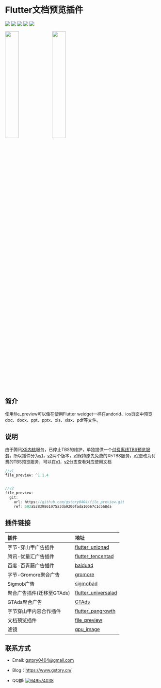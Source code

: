 # Flutter文档预览插件

<p>
<a href="https://pub.flutter-io.cn/packages/file_preview"><img src=https://img.shields.io/pub/v/file_preview?color=orange></a>
<a href="https://pub.flutter-io.cn/packages/file_preview"><img src=https://img.shields.io/pub/likes/file_preview></a>
<a href="https://pub.flutter-io.cn/packages/file_preview"><img src=https://img.shields.io/pub/points/file_preview></a>
<a href="https://github.com/gstory0404/file_preview/commits"><img src=https://img.shields.io/github/last-commit/gstory0404/file_preview></a>
<a href="https://github.com/gstory0404/file_preview"><img src=https://img.shields.io/github/stars/gstory0404/file_preview></a>
</p>

<img src="https://github.com/gstory0404/file_preview/blob/master/images/android.gif" width="30%">   <img src="https://github.com/gstory0404/file_preview/blob/master/images/ios.gif" width="30%">

## 简介

使用file_preview可以像在使用Flutter weidget一样在andorid、ios页面中预览doc、docx、ppt、pptx、xls、xlsx、pdf等文件。

## 说明
由于腾讯[X5内核](https://x5.tencent.com/)服务，已停止TBS的维护，单独提供一个[付费离线TBS预览服务](https://cloud.tencent.com/product/tbs)，所以插件分为[v1](https://github.com/gstory0404/file_preview/tree/v1)，[v2](https://github.com/gstory0404/file_preview/tree/v2)两个版本，[v1](https://github.com/gstory0404/file_preview/tree/v1)保持原先免费的X5TBS服务，[v2](https://github.com/gstory0404/file_preview/tree/v2)更改为付费的TBS预览服务，可以在[v1](https://github.com/gstory0404/file_preview/tree/v1)，[v2](https://github.com/gstory0404/file_preview/tree/v2)分支查看对应使用文档

```dart
//v1
file_preview: ^1.1.4


//v2
file_preview:
  git:
    url: https://github.com/gstory0404/file_preview.git
    ref: 592a52839861075a3da9200fada10667c1cb68da
```

## 插件链接

|插件|地址|
|:----|:----|
|字节-穿山甲广告插件|[flutter_unionad](https://github.com/gstory0404/flutter_unionad)|
|腾讯-优量汇广告插件|[flutter_tencentad](https://github.com/gstory0404/flutter_tencentad)|
|百度-百青藤广告插件|[baiduad](https://github.com/gstory0404/baiduad)|
|字节-Gromore聚合广告|[gromore](https://github.com/gstory0404/gromore)|
|Sigmob广告|[sigmobad](https://github.com/gstory0404/sigmobad)|
|聚合广告插件(迁移至GTAds)|[flutter_universalad](https://github.com/gstory0404/flutter_universalad)|
|GTAds聚合广告|[GTAds](https://github.com/gstory0404/GTAds)|
|字节穿山甲内容合作插件|[flutter_pangrowth](https://github.com/gstory0404/flutter_pangrowth)|
|文档预览插件|[file_preview](https://github.com/gstory0404/file_preview)|
|滤镜|[gpu_image](https://github.com/gstory0404/gpu_image)|

## 联系方式
* Email: gstory0404@gmail.com
* Blog：https://www.gstory.cn/

* QQ群: <a target="_blank" href="https://qm.qq.com/cgi-bin/qm/qr?k=4j2_yF1-pMl58y16zvLCFFT2HEmLf6vQ&jump_from=webapi"><img border="0" src="//pub.idqqimg.com/wpa/images/group.png" alt="649574038" title="flutter交流"></a>


